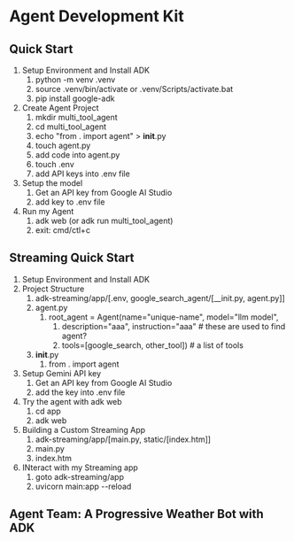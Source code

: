 # Agent Development Kit

## Quick Start

1. Setup Environment and Install ADK
   1. python -m venv .venv
   2. source .venv/bin/activate or .venv/Scripts/activate.bat
   3. pip install google-adk
2. Create Agent Project
   1. mkdir multi_tool_agent
   2. cd multi_tool_agent
   3. echo "from . import agent" > __init__.py 
   4. touch agent.py
   5. add code into agent.py 
   6. touch .env 
   7. add API keys into .env file 
3. Setup the model
   1. Get an API key from Google AI Studio
   2. add key to .env file
4. Run my Agent
   1. adk web (or adk run multi_tool_agent)
   2. exit: cmd/ctl+c
   

## Streaming Quick Start

1. Setup Environment and Install ADK
2. Project Structure
   1. adk-streaming/app/[.env, google_search_agent/[__init.py, agent.py]]
   2. agent.py
      1. root_agent = Agent(name="unique-name", model="llm model", 
         1. description="aaa", instruction="aaa" # these are used to find agent?
         2. tools=[google_search, other_tool]) # a list of tools
   3. __init__.py
      1. from . import agent
3. Setup Gemini API key
   1. Get an API key from Google AI Studio
   2. add the key into .env file
4. Try the agent with adk web
   1. cd app
   2. adk web
5. Building a Custom Streaming App
   1. adk-streaming/app/[main.py, static/[index.htm]]
   2. main.py
   3. index.htm
6. INteract with my Streaming app
   1. goto adk-streaming/app
   2. uvicorn main:app --reload

## Agent Team: A Progressive Weather Bot with ADK
